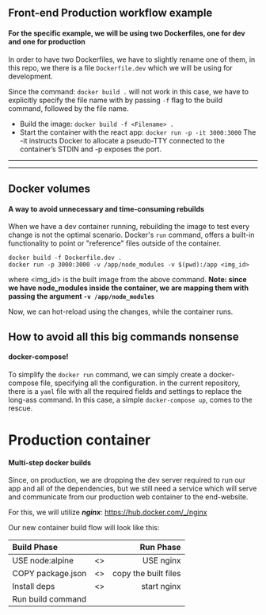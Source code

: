 ## Front-end Production workflow example
#### For the specific example, we will be using two Dockerfiles, one for dev and one for production

In order to have two Dockerfiles, we have to slightly rename one of them, in this repo,
we there is a file `Dockerfile.dev` which we will be using for development.

Since the command: `docker build .` will not work in this case, we have to explicitly specify
the file name with by passing `-f` flag to the build command, followed by the file name.

* Build the image: `docker build -f <Filename> .`
* Start the container with the react app: `docker run -p -it 3000:3000`
The -it instructs Docker to allocate a pseudo-TTY connected to the container’s STDIN and -p exposes the port.


---
---
## Docker volumes
#### A way to avoid unnecessary and time-consuming rebuilds

When we have a dev container running, rebuilding the image to test every change is not the optimal scenario.
Docker's `run` command, offers a built-in functionality to point or "reference" files outside of the container.

```text
docker build -f Dockerfile.dev .
docker run -p 3000:3000 -v /app/node_modules -v $(pwd):/app <img_id>
```
where <img_id> is the built image from the above command.
**Note: since we have node_modules inside the container, we are mapping them
with passing the argument `-v /app/node_modules`**

Now, we can hot-reload using the changes, while the container runs. 

## How to avoid all this big commands nonsense
#### docker-compose!

To simplify the `docker run` command, we can simply create a docker-compose file, 
specifying all the configuration. in the current repository, there is a `yaml` file
with all the required fields and settings to replace the long-ass command.
In this case, a simple `docker-compose up`, comes to the rescue.

# Production container
#### Multi-step docker builds

Since, on production, we are dropping the dev server required to run our app
and all of the dependencies, but we still need a service which will serve
and communicate from our production web container to the end-website.

For this, we will utilize **_nginx_**: https://hub.docker.com/_/nginx

Our new container build flow will look like this:

| Build Phase |   |Run Phase |
| :---------- | --- |---------: |
| USE node:alpine | <> | USE nginx |
| COPY package.json| <> |copy the built files |
| Install deps | <> |start nginx |
| Run build command |  |  |
